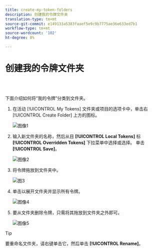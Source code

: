 ```yaml
---
title: create-my-token-folders
description: 创建我的令牌文件夹
translation-type: tm+mt
source-git-commit: e149133a5383faaef5e9c9b7775ae36e633ed7b1
workflow-type: tm+mt
source-wordcount: '102'
ht-degree: 0%

---
```



# 创建我的令牌文件夹

<br> 

下面介绍如何将“我的令牌”分类到文件夹。

1. 在活动 [!UICONTROL My Tokens] 文件夹或项目的选项卡中，单击右 [!UICONTROL Create Folder] 上方的图标。

   ![图像1](/help/sky/assets/my-tokens/create-my-token-folders/create-my-token-folders-1.png)

1. 输入新文件夹的名称，然后从目 **[!UICONTROL Local Tokens]** 标 **[!UICONTROL Overridden Tokens]** 下拉菜单中选择或选择。 单击 **[!UICONTROL Save]**。

   ![图像2](/help/sky/assets/my-tokens/create-my-token-folders/create-my-token-folders-2.png)

1. 将令牌拖放到文件夹中。

   ![图3](/help/sky/assets/my-tokens/create-my-token-folders/create-my-token-folders-3.png)

1. 单击以展开文件夹并显示所有令牌。

   ![图像4](/help/sky/assets/my-tokens/create-my-token-folders/create-my-token-folders-4.png)

1. 要从文件夹删除令牌，只需将其拖放到文件夹之外即可。

   ![图像5](/help/sky/assets/my-tokens/create-my-token-folders/create-my-token-folders-5.png)

>[!TIP]
>
>要重命名文件夹，请右键单击它，然后单击 **[!UICONTROL Rename]**。
